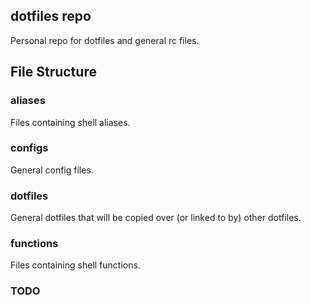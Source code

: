 ## dotfiles repo

Personal repo for dotfiles and general rc files.

## File Structure

### aliases

Files containing shell aliases.

### configs

General config files.

### dotfiles

General dotfiles that will be copied over (or linked to by) other dotfiles.

### functions

Files containing shell functions.

### TODO
